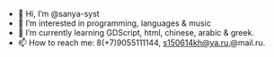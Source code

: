 - 👋 Hi, I’m @sanya-syst
- 👀 I’m interested in programming, languages & music
- 🌱 I’m currently learning GDScript, html, chinese, arabic & greek.
- 📫 How to reach me: 8(+7)9055111144, s150614kh@ya.ru,@mail.ru.

<!---
sanya-syst/sanya-syst is a ✨ special ✨ repository because its `README.md` (this file) appears on your GitHub profile.
You can click the Preview link to take a look at your changes.
--->
